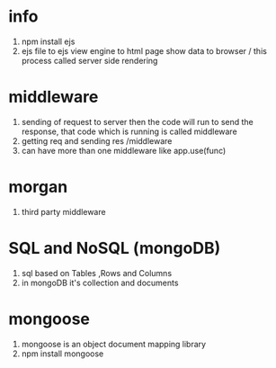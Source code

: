 # info
1. npm install ejs
2. ejs file to ejs view engine to html page show data to browser / this process called server side rendering


# middleware
1. sending of request to server then the code will run to send the response, that code which is running is called middleware
2.  getting req and sending res /middleware
3. can have more than one middleware like app.use(func)


# morgan
1. third party middleware


# SQL and NoSQL (mongoDB) 
1. sql based on Tables ,Rows and Columns
2. in mongoDB it's collection and documents 

# mongoose 
1. mongoose is an object document mapping library
2. npm install mongoose